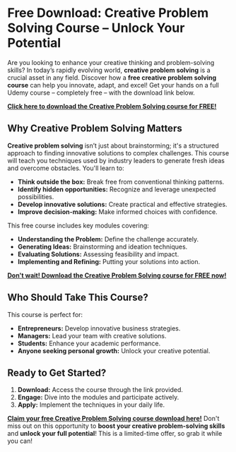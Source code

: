 # Free Download: Creative Problem Solving Course – Unlock Your Potential

Are you looking to enhance your creative thinking and problem-solving skills? In today’s rapidly evolving world, **creative problem solving** is a crucial asset in any field. Discover how a **free creative problem solving course** can help you innovate, adapt, and excel! Get your hands on a full Udemy course – completely free – with the download link below.

[**Click here to download the Creative Problem Solving course for FREE!**](https://udemywork.com/creative-problem-solving-course)

## Why Creative Problem Solving Matters

**Creative problem solving** isn’t just about brainstorming; it's a structured approach to finding innovative solutions to complex challenges. This course will teach you techniques used by industry leaders to generate fresh ideas and overcome obstacles. You'll learn to:

*   **Think outside the box:** Break free from conventional thinking patterns.
*   **Identify hidden opportunities:** Recognize and leverage unexpected possibilities.
*   **Develop innovative solutions:** Create practical and effective strategies.
*   **Improve decision-making:** Make informed choices with confidence.

This free course includes key modules covering:

*   **Understanding the Problem:** Define the challenge accurately.
*   **Generating Ideas:** Brainstorming and ideation techniques.
*   **Evaluating Solutions:** Assessing feasibility and impact.
*   **Implementing and Refining:** Putting your solutions into action.

[**Don't wait! Download the Creative Problem Solving course for FREE now!**](https://udemywork.com/creative-problem-solving-course)

## Who Should Take This Course?

This course is perfect for:

*   **Entrepreneurs:** Develop innovative business strategies.
*   **Managers:** Lead your team with creative solutions.
*   **Students:** Enhance your academic performance.
*   **Anyone seeking personal growth:** Unlock your creative potential.

## Ready to Get Started?

1.  **Download:** Access the course through the link provided.
2.  **Engage:** Dive into the modules and participate actively.
3.  **Apply:** Implement the techniques in your daily life.

[**Claim your free Creative Problem Solving course download here!**](https://udemywork.com/creative-problem-solving-course) Don't miss out on this opportunity to **boost your creative problem-solving skills** and **unlock your full potential**! This is a limited-time offer, so grab it while you can!
